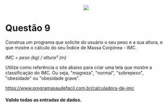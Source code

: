 <p align="center">
    <img src="https://www.infnet.edu.br/infnet/wp-content/themes/infnet.homepage//assets/img/LogoInfnetRodape.png"/>
</p>

# Questão 9

Construa um programa que solicite do usuário o seu peso e a sua altura, e que mostre o cálculo do seu Índice de Massa Corpórea - IMC.

_IMC = peso (kg) / altura² (m)_ 

Utilize como referência o site abaixo para criar uma tela que mostre a classificação do IMC. Ou seja, "magreza", "normal", "sobrepeso", "obesidade" ou "obesidade grave".

https://www.programasaudefacil.com.br/calculadora-de-imc

#### Valide todas as entradas de dados.